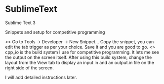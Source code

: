 # SublimeText
Sublime Text 3

Snippets and setup for competitive programming

<> Go to Tools -> Developer -> New Snippet... 
   Copy the snippet, you can edit the tab trigger as per your choice. Save it and you are good to go.
<> cpp_io is the build system I use for competitive programming. It lets me see the output on the screen itself.
   After using this build system, change the layout from the View tab to display an input.in and an output.in file on the right side of the screen.
   
   I will add detailed instructions later.
